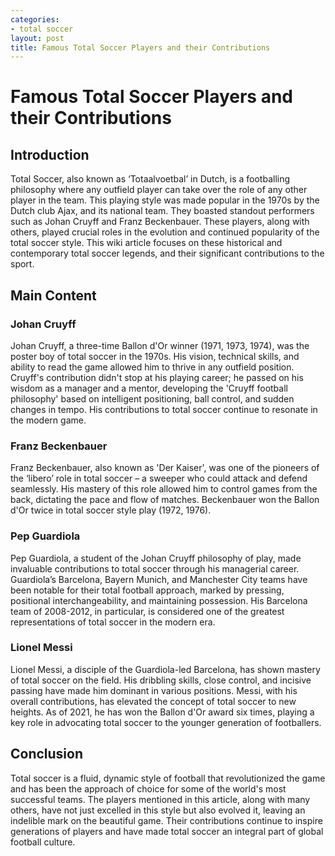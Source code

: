```yaml
---
categories:
- total soccer
layout: post
title: Famous Total Soccer Players and their Contributions
---
```


# Famous Total Soccer Players and their Contributions

## Introduction
Total Soccer, also known as ‘Totaalvoetbal’ in Dutch, is a footballing philosophy where any outfield player can take over the role of any other player in the team. This playing style was made popular in the 1970s by the Dutch club Ajax, and its national team. They boasted standout performers such as Johan Cruyff and Franz Beckenbauer. These players, along with others, played crucial roles in the evolution and continued popularity of the total soccer style. This wiki article focuses on these historical and contemporary total soccer legends, and their significant contributions to the sport.

## Main Content

### Johan Cruyff
Johan Cruyff, a three-time Ballon d'Or winner (1971, 1973, 1974), was the poster boy of total soccer in the 1970s. His vision, technical skills, and ability to read the game allowed him to thrive in any outfield position. Cruyff's contribution didn't stop at his playing career; he passed on his wisdom as a manager and a mentor, developing the 'Cruyff football philosophy' based on intelligent positioning, ball control, and sudden changes in tempo. His contributions to total soccer continue to resonate in the modern game.

### Franz Beckenbauer
Franz Beckenbauer, also known as 'Der Kaiser', was one of the pioneers of the ‘libero’ role in total soccer – a sweeper who could attack and defend seamlessly. His mastery of this role allowed him to control games from the back, dictating the pace and flow of matches. Beckenbauer won the Ballon d'Or twice in total soccer style play (1972, 1976).

### Pep Guardiola
Pep Guardiola, a student of the Johan Cruyff philosophy of play, made invaluable contributions to total soccer through his managerial career. Guardiola’s Barcelona, Bayern Munich, and Manchester City teams have been notable for their total football approach, marked by pressing, positional interchangeability, and maintaining possession. His Barcelona team of 2008-2012, in particular, is considered one of the greatest representations of total soccer in the modern era.

### Lionel Messi
Lionel Messi, a disciple of the Guardiola-led Barcelona, has shown mastery of total soccer on the field. His dribbling skills, close control, and incisive passing have made him dominant in various positions. Messi, with his overall contributions, has elevated the concept of total soccer to new heights. As of 2021, he has won the Ballon d'Or award six times, playing a key role in advocating total soccer to the younger generation of footballers.

## Conclusion
Total soccer is a fluid, dynamic style of football that revolutionized the game and has been the approach of choice for some of the world's most successful teams. The players mentioned in this article, along with many others, have not just excelled in this style but also evolved it, leaving an indelible mark on the beautiful game. Their contributions continue to inspire generations of players and have made total soccer an integral part of global football culture.